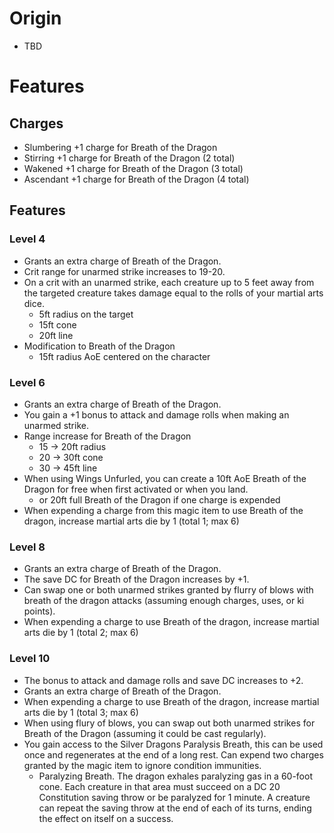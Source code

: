 # Origin
- TBD
# Features
## Charges
- Slumbering +1 charge for Breath of the Dragon
- Stirring +1 charge for Breath of the Dragon (2 total)
- Wakened +1 charge for Breath of the Dragon (3 total)
- Ascendant +1 charge for Breath of the Dragon (4 total)
## Features
### Level 4
- Grants an extra charge of Breath of the Dragon.
- Crit range for unarmed strike increases to 19-20.
- On a crit with an unarmed strike, each creature up to 5 feet away from the targeted creature takes damage equal to the rolls of your martial arts dice.
	- 5ft radius on the target
	- 15ft cone
	- 20ft line
- Modification to Breath of the Dragon
	- 15ft radius AoE centered on the character
### Level 6
- Grants an extra charge of Breath of the Dragon.
- You gain a +1 bonus to attack and damage rolls when making an unarmed strike. 
- Range increase for Breath of the Dragon
	- 15 -> 20ft radius
	- 20 -> 30ft cone
	- 30 -> 45ft line
- When using Wings Unfurled, you can create a 10ft AoE Breath of the Dragon for free when first activated or when you land.
	- or 20ft full Breath of the Dragon if one charge is expended
- When expending a charge from this magic item to use Breath of the dragon, increase martial arts die by 1 (total 1; max 6)
### Level 8
- Grants an extra charge of Breath of the Dragon.
- The save DC for Breath of the Dragon increases by +1. 
- Can swap one or both unarmed strikes granted by flurry of blows with breath of the dragon attacks (assuming enough charges, uses, or ki points).
- When expending a charge to use Breath of the dragon, increase martial arts die by 1 (total 2; max 6)
### Level 10
- The bonus to attack and damage rolls and save DC increases to +2.
- Grants an extra charge of Breath of the Dragon.
- When expending a charge to use Breath of the dragon, increase martial arts die by 1 (total 3; max 6)
- When using flury of blows, you can swap out both unarmed strikes for Breath of the Dragon (assuming it could be cast regularly).
- You gain access to the Silver Dragons Paralysis Breath, this can be used once and regenerates at the end of a long rest. Can expend two charges granted by the magic item to ignore condition immunities.
	- Paralyzing Breath. The dragon exhales paralyzing gas in a 60-foot cone. Each creature in that area must succeed on a DC 20 Constitution saving throw or be paralyzed for 1 minute. A creature can repeat the saving throw at the end of each of its turns, ending the effect on itself on a success.